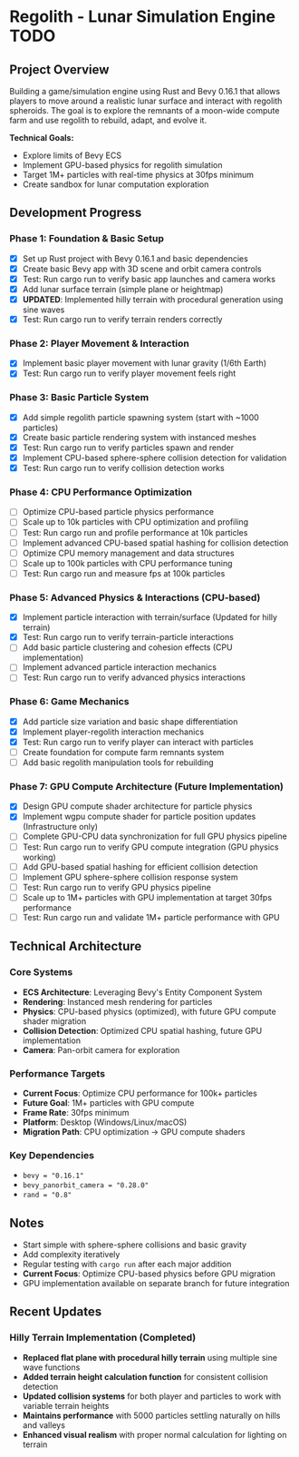 # Regolith - Lunar Simulation Engine TODO

## Project Overview
Building a game/simulation engine using Rust and Bevy 0.16.1 that allows players to move around a realistic lunar surface and interact with regolith spheroids. The goal is to explore the remnants of a moon-wide compute farm and use regolith to rebuild, adapt, and evolve it.

**Technical Goals:**
- Explore limits of Bevy ECS
- Implement GPU-based physics for regolith simulation
- Target 1M+ particles with real-time physics at 30fps minimum
- Create sandbox for lunar computation exploration

## Development Progress

### Phase 1: Foundation & Basic Setup
- [x] Set up Rust project with Bevy 0.16.1 and basic dependencies
- [x] Create basic Bevy app with 3D scene and orbit camera controls
- [x] Test: Run cargo run to verify basic app launches and camera works
- [x] Add lunar surface terrain (simple plane or heightmap)
- [x] **UPDATED**: Implemented hilly terrain with procedural generation using sine waves
- [x] Test: Run cargo run to verify terrain renders correctly

### Phase 2: Player Movement & Interaction
- [x] Implement basic player movement with lunar gravity (1/6th Earth)
- [x] Test: Run cargo run to verify player movement feels right

### Phase 3: Basic Particle System
- [x] Add simple regolith particle spawning system (start with ~1000 particles)
- [x] Create basic particle rendering system with instanced meshes
- [x] Test: Run cargo run to verify particles spawn and render
- [x] Implement CPU-based sphere-sphere collision detection for validation
- [x] Test: Run cargo run to verify collision detection works

### Phase 4: CPU Performance Optimization
- [ ] Optimize CPU-based particle physics performance
- [ ] Scale up to 10k particles with CPU optimization and profiling
- [ ] Test: Run cargo run and profile performance at 10k particles
- [ ] Implement advanced CPU-based spatial hashing for collision detection
- [ ] Optimize CPU memory management and data structures
- [ ] Scale up to 100k particles with CPU performance tuning
- [ ] Test: Run cargo run and measure fps at 100k particles

### Phase 5: Advanced Physics & Interactions (CPU-based)
- [x] Implement particle interaction with terrain/surface (Updated for hilly terrain)
- [x] Test: Run cargo run to verify terrain-particle interactions
- [ ] Add basic particle clustering and cohesion effects (CPU implementation)
- [ ] Implement advanced particle interaction mechanics
- [ ] Test: Run cargo run to verify advanced physics interactions

### Phase 6: Game Mechanics
- [x] Add particle size variation and basic shape differentiation
- [x] Implement player-regolith interaction mechanics
- [x] Test: Run cargo run to verify player can interact with particles
- [ ] Create foundation for compute farm remnants system
- [ ] Add basic regolith manipulation tools for rebuilding

### Phase 7: GPU Compute Architecture (Future Implementation)
- [x] Design GPU compute shader architecture for particle physics
- [x] Implement wgpu compute shader for particle position updates (Infrastructure only)
- [ ] Complete GPU-CPU data synchronization for full GPU physics pipeline
- [ ] Test: Run cargo run to verify GPU compute integration (GPU physics working)
- [ ] Add GPU-based spatial hashing for efficient collision detection
- [ ] Implement GPU sphere-sphere collision response system
- [ ] Test: Run cargo run to verify GPU physics pipeline
- [ ] Scale up to 1M+ particles with GPU implementation at target 30fps performance
- [ ] Test: Run cargo run and validate 1M+ particle performance with GPU

## Technical Architecture

### Core Systems
- **ECS Architecture**: Leveraging Bevy's Entity Component System
- **Rendering**: Instanced mesh rendering for particles
- **Physics**: CPU-based physics (optimized), with future GPU compute shader migration
- **Collision Detection**: Optimized CPU spatial hashing, future GPU implementation
- **Camera**: Pan-orbit camera for exploration

### Performance Targets
- **Current Focus**: Optimize CPU performance for 100k+ particles
- **Future Goal**: 1M+ particles with GPU compute
- **Frame Rate**: 30fps minimum
- **Platform**: Desktop (Windows/Linux/macOS)
- **Migration Path**: CPU optimization → GPU compute shaders

### Key Dependencies
- `bevy = "0.16.1"`
- `bevy_panorbit_camera = "0.28.0"`
- `rand = "0.8"`

## Notes
- Start simple with sphere-sphere collisions and basic gravity
- Add complexity iteratively
- Regular testing with `cargo run` after each major addition
- **Current Focus**: Optimize CPU-based physics before GPU migration
- GPU implementation available on separate branch for future integration

## Recent Updates
### Hilly Terrain Implementation (Completed)
- **Replaced flat plane with procedural hilly terrain** using multiple sine wave functions
- **Added terrain height calculation function** for consistent collision detection
- **Updated collision systems** for both player and particles to work with variable terrain heights
- **Maintains performance** with 5000 particles settling naturally on hills and valleys
- **Enhanced visual realism** with proper normal calculation for lighting on terrain